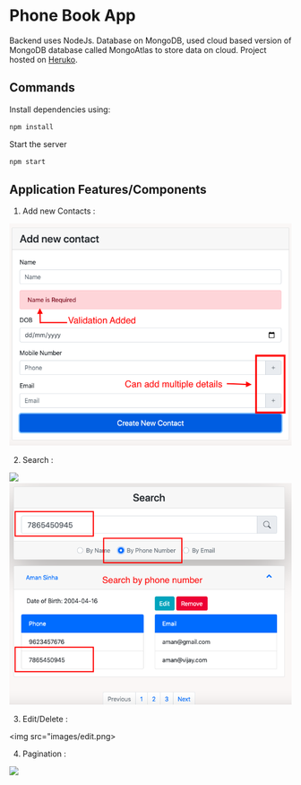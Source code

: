 # Phone Book App

Backend uses NodeJs. Database on MongoDB, used cloud based version of MongoDB database called MongoAtlas to store data on cloud. Project hosted on [Heruko](https://obscure-lake-53008.herokuapp.com/).

## Commands

Install dependencies using:

```bash
npm install
```
Start the server

```bash
npm start
```
## Application Features/Components

1. Add new Contacts : 

<img src="images/add.png">

2. Search :

<img src="images/seacrch.png">
<img src="images/phonesearch.png">

3. Edit/Delete :

<img src="images/edit.png>

4. Pagination :

<img src="images/pagination.png">